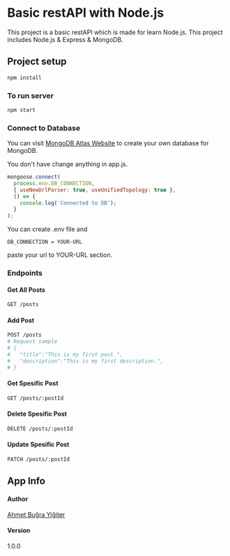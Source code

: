 # Basic restAPI with Node.js

This project is a basic restAPI which is made for learn Node.js. This project includes Node.js & Express & MongoDB. 

## Project setup

``` bash
npm install
```

### To run server

``` bash
npm start
```
### Connect to Database

You can visit [MongoDB Atlas Website](https://www.mongodb.com/cloud/atlas2) to create your own database for MongoDB. 

You don't have change anything in app.js.
``` js
mongoose.connect(
  process.env.DB_CONNECTION,
  { useNewUrlParser: true, useUnifiedTopology: true },
  () => {
    console.log('Connected to DB');
  }
);
```
You can create .env file and 
```
DB_CONNECTION = YOUR-URL
``` 
paste your url to YOUR-URL section.


### Endpoints

#### Get All Posts
``` bash
GET /posts
```
#### Add Post
``` bash
POST /posts
# Request sample
# {
#   "title":"This is my first post.",
#   "description":"This is my first description.",
# }
```
#### Get Spesific Post
``` bash
GET /posts/:postId
```

#### Delete Spesific Post
``` bash
DELETE /posts/:postId
```

#### Update Spesific Post
``` bash
PATCH /posts/:postId
```
## App Info

#### Author
[Ahmet Buğra Yiğiter](https://github.com/yigiterdev)

#### Version

1.0.0
